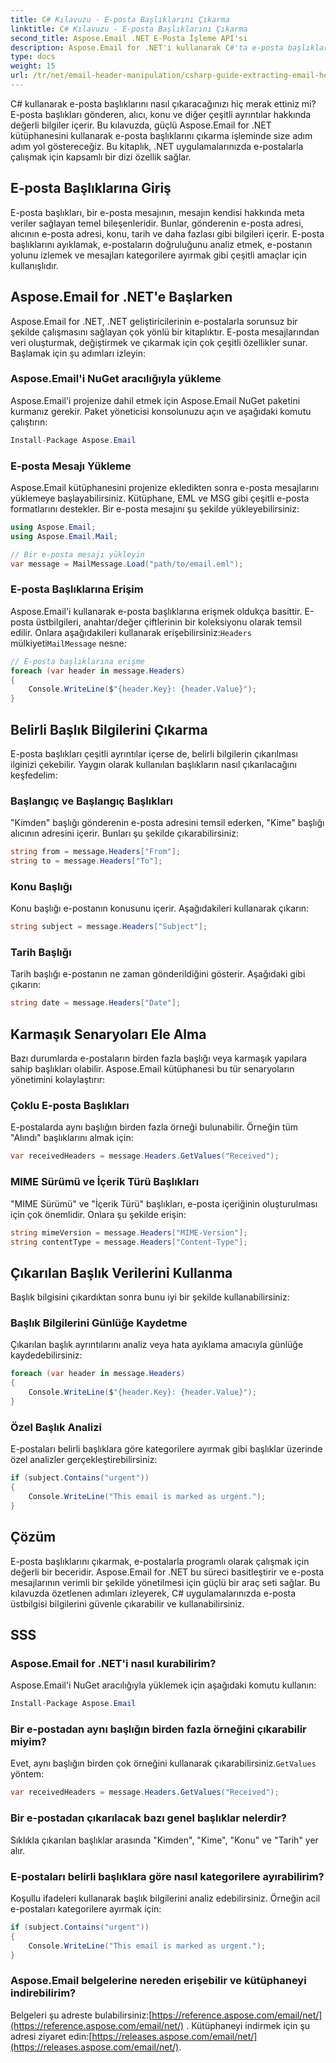 ```yaml
---
title: C# Kılavuzu - E-posta Başlıklarını Çıkarma
linktitle: C# Kılavuzu - E-posta Başlıklarını Çıkarma
second_title: Aspose.Email .NET E-Posta İşleme API'si
description: Aspose.Email for .NET'i kullanarak C#'ta e-posta başlıklarını nasıl çıkaracağınızı öğrenin. Etkili e-posta analizi için kaynak kodlu adım adım kılavuz.
type: docs
weight: 15
url: /tr/net/email-header-manipulation/csharp-guide-extracting-email-headers/
---
```


C# kullanarak e-posta başlıklarını nasıl çıkaracağınızı hiç merak ettiniz mi? E-posta başlıkları gönderen, alıcı, konu ve diğer çeşitli ayrıntılar hakkında değerli bilgiler içerir. Bu kılavuzda, güçlü Aspose.Email for .NET kütüphanesini kullanarak e-posta başlıklarını çıkarma işleminde size adım adım yol göstereceğiz. Bu kitaplık, .NET uygulamalarınızda e-postalarla çalışmak için kapsamlı bir dizi özellik sağlar.

## E-posta Başlıklarına Giriş

E-posta başlıkları, bir e-posta mesajının, mesajın kendisi hakkında meta veriler sağlayan temel bileşenleridir. Bunlar, gönderenin e-posta adresi, alıcının e-posta adresi, konu, tarih ve daha fazlası gibi bilgileri içerir. E-posta başlıklarını ayıklamak, e-postaların doğruluğunu analiz etmek, e-postanın yolunu izlemek ve mesajları kategorilere ayırmak gibi çeşitli amaçlar için kullanışlıdır.

## Aspose.Email for .NET'e Başlarken

Aspose.Email for .NET, .NET geliştiricilerinin e-postalarla sorunsuz bir şekilde çalışmasını sağlayan çok yönlü bir kitaplıktır. E-posta mesajlarından veri oluşturmak, değiştirmek ve çıkarmak için çok çeşitli özellikler sunar. Başlamak için şu adımları izleyin:

### Aspose.Email'i NuGet aracılığıyla yükleme

Aspose.Email'i projenize dahil etmek için Aspose.Email NuGet paketini kurmanız gerekir. Paket yöneticisi konsolunuzu açın ve aşağıdaki komutu çalıştırın:

```csharp
Install-Package Aspose.Email
```

### E-posta Mesajı Yükleme

Aspose.Email kütüphanesini projenize ekledikten sonra e-posta mesajlarını yüklemeye başlayabilirsiniz. Kütüphane, EML ve MSG gibi çeşitli e-posta formatlarını destekler. Bir e-posta mesajını şu şekilde yükleyebilirsiniz:

```csharp
using Aspose.Email;
using Aspose.Email.Mail;

// Bir e-posta mesajı yükleyin
var message = MailMessage.Load("path/to/email.eml");
```

### E-posta Başlıklarına Erişim

 Aspose.Email'i kullanarak e-posta başlıklarına erişmek oldukça basittir. E-posta üstbilgileri, anahtar/değer çiftlerinin bir koleksiyonu olarak temsil edilir. Onlara aşağıdakileri kullanarak erişebilirsiniz:`Headers` mülkiyeti`MailMessage` nesne:

```csharp
// E-posta başlıklarına erişme
foreach (var header in message.Headers)
{
    Console.WriteLine($"{header.Key}: {header.Value}");
}
```

## Belirli Başlık Bilgilerini Çıkarma

E-posta başlıkları çeşitli ayrıntılar içerse de, belirli bilgilerin çıkarılması ilginizi çekebilir. Yaygın olarak kullanılan başlıkların nasıl çıkarılacağını keşfedelim:

### Başlangıç ve Başlangıç Başlıkları

"Kimden" başlığı gönderenin e-posta adresini temsil ederken, "Kime" başlığı alıcının adresini içerir. Bunları şu şekilde çıkarabilirsiniz:

```csharp
string from = message.Headers["From"];
string to = message.Headers["To"];
```

### Konu Başlığı

Konu başlığı e-postanın konusunu içerir. Aşağıdakileri kullanarak çıkarın:

```csharp
string subject = message.Headers["Subject"];
```

### Tarih Başlığı

Tarih başlığı e-postanın ne zaman gönderildiğini gösterir. Aşağıdaki gibi çıkarın:

```csharp
string date = message.Headers["Date"];
```

## Karmaşık Senaryoları Ele Alma

Bazı durumlarda e-postaların birden fazla başlığı veya karmaşık yapılara sahip başlıkları olabilir. Aspose.Email kütüphanesi bu tür senaryoların yönetimini kolaylaştırır:

### Çoklu E-posta Başlıkları

E-postalarda aynı başlığın birden fazla örneği bulunabilir. Örneğin tüm "Alındı" başlıklarını almak için:

```csharp
var receivedHeaders = message.Headers.GetValues("Received");
```

### MIME Sürümü ve İçerik Türü Başlıkları

"MIME Sürümü" ve "İçerik Türü" başlıkları, e-posta içeriğinin oluşturulması için çok önemlidir. Onlara şu şekilde erişin:

```csharp
string mimeVersion = message.Headers["MIME-Version"];
string contentType = message.Headers["Content-Type"];
```

## Çıkarılan Başlık Verilerini Kullanma

Başlık bilgisini çıkardıktan sonra bunu iyi bir şekilde kullanabilirsiniz:

### Başlık Bilgilerini Günlüğe Kaydetme

Çıkarılan başlık ayrıntılarını analiz veya hata ayıklama amacıyla günlüğe kaydedebilirsiniz:

```csharp
foreach (var header in message.Headers)
{
    Console.WriteLine($"{header.Key}: {header.Value}");
}
```

### Özel Başlık Analizi

E-postaları belirli başlıklara göre kategorilere ayırmak gibi başlıklar üzerinde özel analizler gerçekleştirebilirsiniz:

```csharp
if (subject.Contains("urgent"))
{
    Console.WriteLine("This email is marked as urgent.");
}
```

## Çözüm

E-posta başlıklarını çıkarmak, e-postalarla programlı olarak çalışmak için değerli bir beceridir. Aspose.Email for .NET bu süreci basitleştirir ve e-posta mesajlarının verimli bir şekilde yönetilmesi için güçlü bir araç seti sağlar. Bu kılavuzda özetlenen adımları izleyerek, C# uygulamalarınızda e-posta üstbilgisi bilgilerini güvenle çıkarabilir ve kullanabilirsiniz.

## SSS

### Aspose.Email for .NET'i nasıl kurabilirim?

Aspose.Email'i NuGet aracılığıyla yüklemek için aşağıdaki komutu kullanın:
```csharp
Install-Package Aspose.Email
```

### Bir e-postadan aynı başlığın birden fazla örneğini çıkarabilir miyim?

 Evet, aynı başlığın birden çok örneğini kullanarak çıkarabilirsiniz.`GetValues` yöntem:
```csharp
var receivedHeaders = message.Headers.GetValues("Received");
```

### Bir e-postadan çıkarılacak bazı genel başlıklar nelerdir?

Sıklıkla çıkarılan başlıklar arasında "Kimden", "Kime", "Konu" ve "Tarih" yer alır.

### E-postaları belirli başlıklara göre nasıl kategorilere ayırabilirim?

Koşullu ifadeleri kullanarak başlık bilgilerini analiz edebilirsiniz. Örneğin acil e-postaları kategorilere ayırmak için:
```csharp
if (subject.Contains("urgent"))
{
    Console.WriteLine("This email is marked as urgent.");
}
```

### Aspose.Email belgelerine nereden erişebilir ve kütüphaneyi indirebilirim?

Belgeleri şu adreste bulabilirsiniz:[https://reference.aspose.com/email/net/](https://reference.aspose.com/email/net/) . Kütüphaneyi indirmek için şu adresi ziyaret edin:[https://releases.aspose.com/email/net/](https://releases.aspose.com/email/net/).